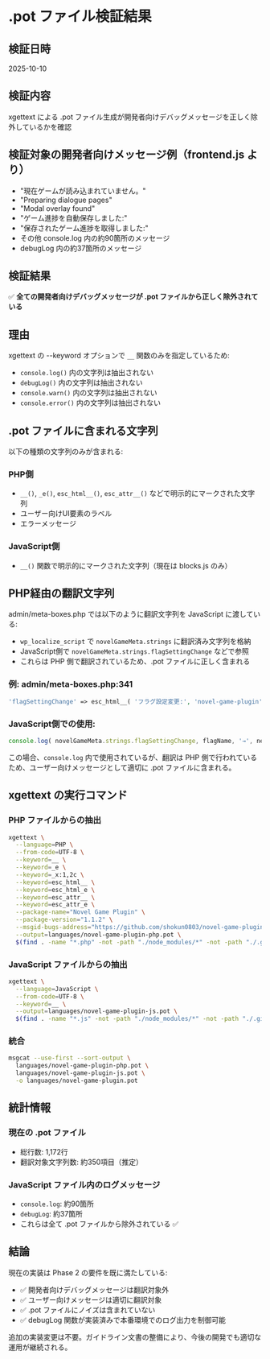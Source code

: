 # .pot ファイル検証結果

## 検証日時
2025-10-10

## 検証内容
xgettext による .pot ファイル生成が開発者向けデバッグメッセージを正しく除外しているかを確認

## 検証対象の開発者向けメッセージ例（frontend.js より）
- "現在ゲームが読み込まれていません。"
- "Preparing dialogue pages"
- "Modal overlay found"
- "ゲーム進捗を自動保存しました:"
- "保存されたゲーム進捗を取得しました:"
- その他 console.log 内の約90箇所のメッセージ
- debugLog 内の約37箇所のメッセージ

## 検証結果
✅ **全ての開発者向けデバッグメッセージが .pot ファイルから正しく除外されている**

## 理由
xgettext の --keyword オプションで `__` 関数のみを指定しているため:
- `console.log()` 内の文字列は抽出されない
- `debugLog()` 内の文字列は抽出されない
- `console.warn()` 内の文字列は抽出されない
- `console.error()` 内の文字列は抽出されない

## .pot ファイルに含まれる文字列
以下の種類の文字列のみが含まれる:

### PHP側
- `__()`, `_e()`, `esc_html__()`, `esc_attr__()` などで明示的にマークされた文字列
- ユーザー向けUI要素のラベル
- エラーメッセージ

### JavaScript側
- `__()` 関数で明示的にマークされた文字列（現在は blocks.js のみ）

## PHP経由の翻訳文字列
admin/meta-boxes.php では以下のように翻訳文字列を JavaScript に渡している:
- `wp_localize_script` で `novelGameMeta.strings` に翻訳済み文字列を格納
- JavaScript側で `novelGameMeta.strings.flagSettingChange` などで参照
- これらは PHP 側で翻訳されているため、.pot ファイルに正しく含まれる

### 例: admin/meta-boxes.php:341
```php
'flagSettingChange' => esc_html__( 'フラグ設定変更:', 'novel-game-plugin' ),
```

### JavaScript側での使用:
```javascript
console.log( novelGameMeta.strings.flagSettingChange, flagName, '→', newValue );
```

この場合、`console.log` 内で使用されているが、翻訳は PHP 側で行われているため、ユーザー向けメッセージとして適切に .pot ファイルに含まれる。

## xgettext の実行コマンド

### PHP ファイルからの抽出
```bash
xgettext \
  --language=PHP \
  --from-code=UTF-8 \
  --keyword=__ \
  --keyword=_e \
  --keyword=_x:1,2c \
  --keyword=esc_html__ \
  --keyword=esc_html_e \
  --keyword=esc_attr__ \
  --keyword=esc_attr_e \
  --package-name="Novel Game Plugin" \
  --package-version="1.1.2" \
  --msgid-bugs-address="https://github.com/shokun0803/novel-game-plugin/issues" \
  --output=languages/novel-game-plugin-php.pot \
  $(find . -name "*.php" -not -path "./node_modules/*" -not -path "./.git/*")
```

### JavaScript ファイルからの抽出
```bash
xgettext \
  --language=JavaScript \
  --from-code=UTF-8 \
  --keyword=__ \
  --output=languages/novel-game-plugin-js.pot \
  $(find . -name "*.js" -not -path "./node_modules/*" -not -path "./.git/*")
```

### 統合
```bash
msgcat --use-first --sort-output \
  languages/novel-game-plugin-php.pot \
  languages/novel-game-plugin-js.pot \
  -o languages/novel-game-plugin.pot
```

## 統計情報

### 現在の .pot ファイル
- 総行数: 1,172行
- 翻訳対象文字列数: 約350項目（推定）

### JavaScript ファイル内のログメッセージ
- `console.log`: 約90箇所
- `debugLog`: 約37箇所
- これらは全て .pot ファイルから除外されている ✅

## 結論
現在の実装は Phase 2 の要件を既に満たしている:
- ✅ 開発者向けデバッグメッセージは翻訳対象外
- ✅ ユーザー向けメッセージは適切に翻訳対象
- ✅ .pot ファイルにノイズは含まれていない
- ✅ debugLog 関数が実装済みで本番環境でのログ出力を制御可能

追加の実装変更は不要。ガイドライン文書の整備により、今後の開発でも適切な運用が継続される。
